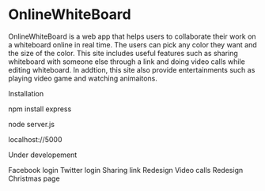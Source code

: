 # OnlineWhiteBoard

OnlineWhiteBoard is a web app that helps users to collaborate their work on a whiteboard online in real time.
The users can pick any color they want and the size of the color. This site includes useful features such as sharing whiteboard with someone else through a link and doing video calls while editing whiteboard. In addtion, this site also provide entertainments such as playing video game and watching animaitons. 

Installation 

npm install express

node server.js

localhost://5000

Under developement

Facebook login
Twitter login
Sharing link
Redesign Video calls
Redesign Christmas page


